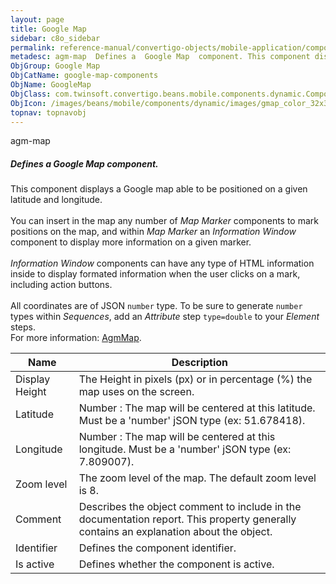 ```yaml
---
layout: page
title: Google Map
sidebar: c8o_sidebar
permalink: reference-manual/convertigo-objects/mobile-application/components/google-map-components/google-map/
metadesc: agm-map  Defines a  Google Map  component. This component displays a Google map able to be positioned on a given latitude and longitude.  You can inse
ObjGroup: Google Map
ObjCatName: google-map-components
ObjName: GoogleMap
ObjClass: com.twinsoft.convertigo.beans.mobile.components.dynamic.ComponentManager$1
ObjIcon: /images/beans/mobile/components/dynamic/images/gmap_color_32x32.png
topnav: topnavobj
---
```

agm-map<br/>

##### Defines a <i>Google Map</i> component.<br/>
This component displays a Google map able to be positioned on a given latitude and longitude.<br/>
<br/>
You can insert in the map any number of <i>Map Marker</i> components to mark positions on the map, and within <i>Map Marker</i> an <i>Information Window</i> component to display more information on a given marker.<br/>
<br/>
<i>Information Window</i> components can have any type of HTML information inside to display formated information when the user clicks on a mark, including action buttons.<br/>
<br/>
All coordinates are of JSON <code>number</code> type. To be sure to generate <code>number</code> types within <i>Sequences</i>, add an <i>Attribute</i> step <code>type=double</code> to your <i>Element</i> steps.<br/>
 For more information: <a href='https://angular-maps.com/api-docs/agm-core/components/AgmMap.html' target='_blank'>AgmMap</a>.

Name | Description 
--- | ---
Display Height | The Height in pixels (px) or in percentage (%) the map uses on the screen.
Latitude | Number : The map will be centered at this latitude. Must be a 'number' jSON type (ex: 51.678418).
Longitude | Number : The map will be centered at this longitude. Must be a 'number' jSON type (ex: 7.809007).
Zoom level | The zoom level of the map. The default zoom level is 8.
Comment | Describes the object comment to include in the documentation report.  This property generally contains an explanation about the object. 
Identifier | Defines the component identifier.  
Is active | Defines whether the component is active. 

